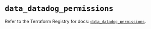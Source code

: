 # `data_datadog_permissions`

Refer to the Terraform Registry for docs: [`data_datadog_permissions`](https://registry.terraform.io/providers/datadog/datadog/3.36.1/docs/data-sources/permissions).
